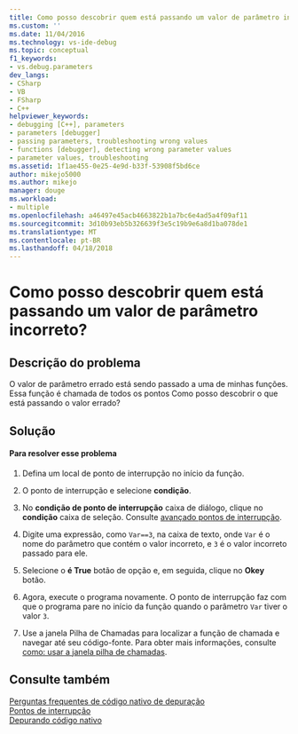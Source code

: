 ```yaml
---
title: Como posso descobrir quem está passando um valor de parâmetro incorreto? | Microsoft Docs
ms.custom: ''
ms.date: 11/04/2016
ms.technology: vs-ide-debug
ms.topic: conceptual
f1_keywords:
- vs.debug.parameters
dev_langs:
- CSharp
- VB
- FSharp
- C++
helpviewer_keywords:
- debugging [C++], parameters
- parameters [debugger]
- passing parameters, troubleshooting wrong values
- functions [debugger], detecting wrong parameter values
- parameter values, troubleshooting
ms.assetid: 1f1ae455-0e25-4e9d-b33f-53908f5bd6ce
author: mikejo5000
ms.author: mikejo
manager: douge
ms.workload:
- multiple
ms.openlocfilehash: a46497e45acb4663822b1a7bc6e4ad5a4f09af11
ms.sourcegitcommit: 3d10b93eb5b326639f3e5c19b9e6a8d1ba078de1
ms.translationtype: MT
ms.contentlocale: pt-BR
ms.lasthandoff: 04/18/2018
---
```

# <a name="how-can-i-find-out-who-is-passing-a-wrong-parameter-value"></a>Como posso descobrir quem está passando um valor de parâmetro incorreto?
## <a name="problem-description"></a>Descrição do problema  
 O valor de parâmetro errado está sendo passado a uma de minhas funções. Essa função é chamada de todos os pontos Como posso descobrir o que está passando o valor errado?  
  
## <a name="solution"></a>Solução  
  
#### <a name="to-resolve-this-problem"></a>Para resolver esse problema  
  
1.  Defina um local de ponto de interrupção no início da função.  
  
2.  O ponto de interrupção e selecione **condição**.  
  
3.  No **condição de ponto de interrupção** caixa de diálogo, clique no **condição** caixa de seleção. Consulte [avançado pontos de interrupção](../debugger/using-breakpoints.md#BKMK_Specify_a_breakpoint_condition_using_a_code_expression).  
  
4.  Digite uma expressão, como `Var==3`, na caixa de texto, onde `Var` é o nome do parâmetro que contém o valor incorreto, e `3` é o valor incorreto passado para ele.  
  
5.  Selecione o **é True** botão de opção e, em seguida, clique no **Okey** botão.  
  
6.  Agora, execute o programa novamente. O ponto de interrupção faz com que o programa pare no início da função quando o parâmetro `Var` tiver o valor `3`.  
  
7.  Use a janela Pilha de Chamadas para localizar a função de chamada e navegar até seu código-fonte. Para obter mais informações, consulte [como: usar a janela pilha de chamadas](../debugger/how-to-use-the-call-stack-window.md).  
  
## <a name="see-also"></a>Consulte também  
 [Perguntas frequentes de código nativo de depuração](../debugger/debugging-native-code-faqs.md)   
 [Pontos de interrupção](http://msdn.microsoft.com/en-us/fe4eedc1-71aa-4928-962f-0912c334d583)   
 [Depurando código nativo](../debugger/debugging-native-code.md)